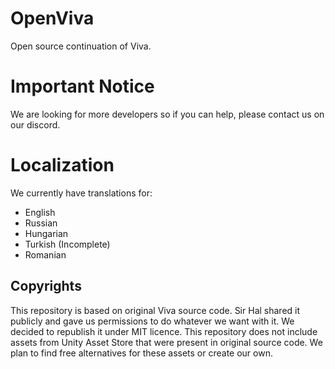 # OpenViva

Open source continuation of Viva.

# Important Notice
We are looking for more developers so if you can help, please contact us on our discord.

# Localization
We currently have translations for:
- English
- Russian
- Hungarian
- Turkish (Incomplete)
- Romanian

## Copyrights

This repository is based on original Viva source code. Sir Hal shared
it publicly and gave us permissions to do whatever we want with it.
We decided to republish it under MIT licence. This repository does not
include assets from Unity Asset Store that were present in original source
code. We plan to find free alternatives for these assets or create our own.

